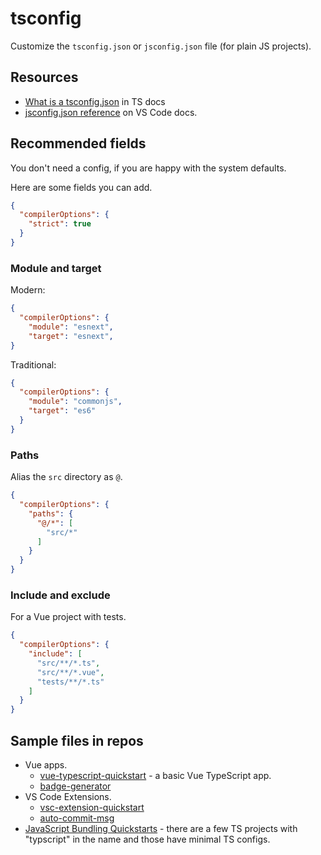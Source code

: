 # tsconfig

Customize the `tsconfig.json` or `jsconfig.json` file (for plain JS projects).


## Resources

- [What is a tsconfig.json](https://www.typescriptlang.org/docs/handbook/tsconfig-json.html) in TS docs
- [jsconfig.json reference](https://code.visualstudio.com/docs/languages/jsconfig) on VS Code docs.


## Recommended fields

You don't need a config, if you are happy with the system defaults.

Here are some fields you can add.

```json
{
  "compilerOptions": {
    "strict": true
  }
}
```

### Module and target

Modern:

```json
{
  "compilerOptions": {
    "module": "esnext",
    "target": "esnext",
}
```

Traditional:

```json
{
  "compilerOptions": {
    "module": "commonjs",
    "target": "es6"
  }
}
```

### Paths

Alias the `src` directory as `@`.

```json
{
  "compilerOptions": {
    "paths": {
      "@/*": [
        "src/*"
      ]
    }
  }
}
```

### Include and exclude

For a Vue project with tests.

```json
{
  "compilerOptions": {
    "include": [
      "src/**/*.ts",
      "src/**/*.vue",
      "tests/**/*.ts"
    ]
  }
}
```


## Sample files in repos

- Vue apps.
    - [vue-typescript-quickstart](https://github.com/MichaelCurrin/vue-typescript-quickstart/blob/master/tsconfig.json) - a basic Vue TypeScript app.
    - [badge-generator](https://github.com/MichaelCurrin/badge-generator/blob/master/tsconfig.json)
- VS Code Extensions.
    - [vsc-extension-quickstart](https://github.com/MichaelCurrin/vsc-extension-quickstart/blob/master/tsconfig.json)
    - [auto-commit-msg](https://github.com/MichaelCurrin/auto-commit-msg/blob/master/tsconfig.json)
- [JavaScript Bundling Quickstarts](https://github.com/MichaelCurrin/javascript-bundling-quickstarts/tree/master/quickstarts) - there are a few TS projects with "typscript" in the name and those have minimal TS configs.
